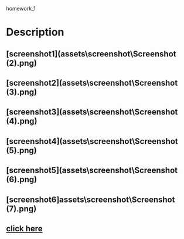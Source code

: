 homework_1

# Description



## [screenshot1](assets\screenshot\Screenshot (2).png)
## [screenshot2](assets\screenshot\Screenshot (3).png)
## [screenshot3](assets\screenshot\Screenshot (4).png)
## [screenshot4](assets\screenshot\Screenshot (5).png)
## [screenshot5](assets\screenshot\Screenshot (6).png)
## [screenshot6]assets\screenshot\Screenshot (7).png)


## [click here](https://MRasheed1991.github.io/homework_1/)

